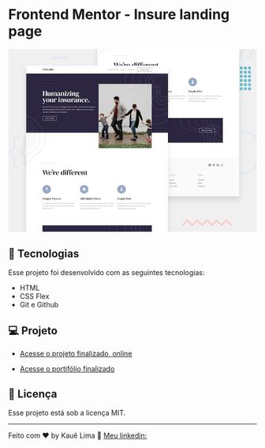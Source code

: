 # Frontend Mentor - Insure landing page

![Design preview for the Insure landing page coding challenge](./src/design/desktop-preview.jpg)

## 🚀 Tecnologias

Esse projeto foi desenvolvido com as seguintes tecnologias:

- HTML
- CSS Flex
- Git e Github

## 💻 Projeto

- [Acesse o projeto finalizado, online](#)

- [Acesse o portifólio finalizado](https://github.com/KaueACLima/insure-landing-page-master)

## :memo: Licença

Esse projeto está sob a licença MIT.

---

Feito com ♥ by Kauê Lima 🔗 [Meu linkedin:](https://www.linkedin.com/in/kau%C3%AA-lima-234515182/#)
